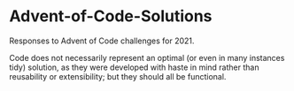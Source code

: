 # Advent-of-Code-Solutions

Responses to Advent of Code challenges for 2021.

Code does not necessarily represent an optimal (or even in many instances tidy) solution, as they were developed with haste in mind rather than reusability or extensibility; but they should all be functional.

